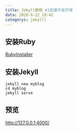 ```yaml
---
title: Jekyll教程 #1配置开发环境
data: 2020-9-22 19:42
categorys: jekylll
---
```


## 安装Ruby

[RubyInstaller](https://rubyinstaller.org/downloads/)

## 安装Jekyll

```shell
jekyll new myblog
cd myblog
jekyll serve
```

## 预览

http://127.0.0.1:4000/